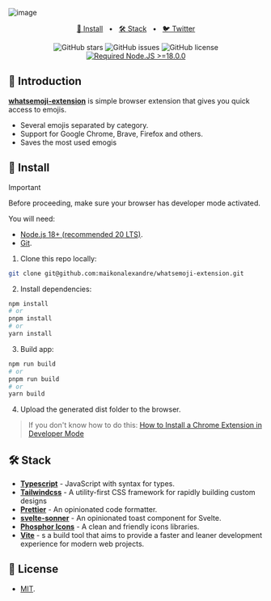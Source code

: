 ![image](https://github.com/maikonalexandre/whatsemoji-extension/assets/86725282/68e48c2f-449d-4afd-baab-dd984378c676)

<div align="center">
<p></p>

<a href="#-install">📌 Install</a>
<span>&nbsp;&nbsp;•&nbsp;&nbsp;</span>
<a href="#-stack">🛠️ Stack</a>
<span>&nbsp;&nbsp;•&nbsp;&nbsp;</span>
<a href="https://twitter.com/maikonalx">🐦 Twitter</a>

![GitHub stars](https://img.shields.io/github/stars/maikonalexandre/whatsemoji-extension)
![GitHub issues](https://img.shields.io/github/issues/maikonalexandre/whatsemoji-extension)
![GitHub license](https://img.shields.io/github/license/maikonalexandre/whatsemoji-extension)
[![Required Node.JS >=18.0.0](https://img.shields.io/static/v1?label=node&message=%20%3E=18.0.0&logo=node.js&color=3f893e)](https://nodejs.org/about/releases)

</div>

## 👋 Introduction

[**whatsemoji-extension**]() is simple browser extension that gives you quick access to emojis.

- Several emojis separated by category.
- Support for Google Chrome, Brave, Firefox and others.
- Saves the most used emogis

## 📌 Install

> [!IMPORTANT]
> Before proceeding, make sure your browser has developer mode activated.


You will need:

- [Node.js 18+ (recommended 20 LTS)](https://nodejs.org/en/).
- [Git](https://git-scm.com/).

1. Clone this repo locally:

```bash
git clone git@github.com:maikonalexandre/whatsemoji-extension.git
```

2. Install dependencies:

```bash
npm install
# or
pnpm install
# or
yarn install
```

3. Build app:

```bash
npm run build
# or
pnpm run build
# or
yarn build
```

4. Upload the generated dist folder to the browser.
   
> If you don't know how to do this: [How to Install a Chrome Extension in Developer Mode](https://bashvlas.com/blog/install-chrome-extension-in-developer-mode/)

## 🛠️ Stack
- [**Typescript**](https://www.typescriptlang.org/) - JavaScript with syntax for types.
- [**Tailwindcss**](https://tailwindcss.com/) - A utility-first CSS framework for rapidly building custom designs
- [**Prettier**](https://prettier.io/) - An opinionated code formatter.
- [**svelte-sonner**](https://github.com/wobsoriano/svelte-sonner) - An opinionated toast component for Svelte.
- [**Phosphor Icons**](https://github.com/haruaki07/phosphor-react) - A clean and friendly icons libraries.
- [**Vite**](https://vitejs.dev/) - s a build tool that aims to provide a faster and leaner development experience for modern web projects.


## 🔑 License

- [MIT](https://opensource.org/license/mit/).







